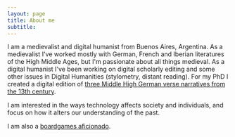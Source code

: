 ```yaml
---
layout: page
title: About me
subtitle: 
---
```


I am a medievalist and digital humanist from Buenos Aires, Argentina. As a medievalist I've worked mostly with German, French and Iberian literatures of the High Middle Ages, but I'm passionate about all things medieval. As a digital humanist I've been working on digital scholarly editing and some other issues in Digital Humanities (stylometry, distant reading). For my PhD I created a digital edition of [three Middle High German verse narratives from the 13th century](http://kvwdigital.000webhostapp.com/). 

I am interested in the ways technology affects society and individuals, and focus on how it alters our understanding of the past.

I am also a [boardgames aficionado](https://boardgamegeek.com/user/GusRiva).
